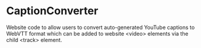 # CaptionConverter
Website code to allow users to convert auto-generated YouTube captions to WebVTT format which can be added to website &lt;video> elements via the child &lt;track> element.
